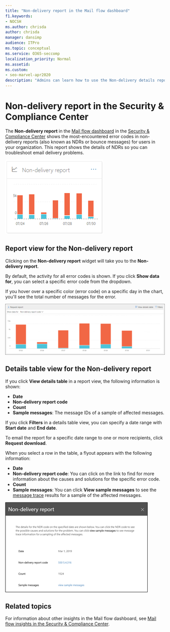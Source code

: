 ```yaml
---
title: "Non-delivery report in the Mail flow dashboard"
f1.keywords:
- NOCSH
ms.author: chrisda
author: chrisda
manager: dansimp
audience: ITPro
ms.topic: conceptual
ms.service: O365-seccomp
localization_priority: Normal
ms.assetid:
ms.custom:
- seo-marvel-apr2020
description: "Admins can learn how to use the Non-delivery details report in the Mail flow dashboard in the Security & Compliance Center to monitor the most frequently encountered error codes in non-delivery reports (also known as NDRs or bounce messages) from senders in your organization."
---
```


# Non-delivery report in the Security & Compliance Center

The **Non-delivery report** in the [Mail flow dashboard](mail-flow-insights-v2.md) in the [Security & Compliance Center](https://protection.office.com) shows the most-encountered error codes in non-delivery reports (also known as NDRs or bounce messages) for users in your organization. This report shows the details of NDRs so you can troubleshoot email delivery problems.

![Non-delivery report widget in the Mail flow dashboard in the Security & Compliance Center](../../media/mfi-non-delivery-report-widget.png)

## Report view for the Non-delivery report

Clicking on the **Non-delivery report** widget will take you to the **Non-delivery report**.

By default, the activity for all error codes is shown. If you click **Show data for**, you can select a specific error code from the dropdown.

If you hover over a specific color (error code) on a specific day in the chart, you'll see the total number of messages for the error.

![Report view in the Non-accepted domain report](../../media/mfi-non-delivery-report-overview-view.png)

## Details table view for the Non-delivery report

If you click **View details table** in a report view, the following information is shown:

- **Date**
- **Non-delivery report code**
- **Count**
- **Sample messages**: The message IDs of a sample of affected messages.

If you click **Filters** in a details table view, you can specify a date range with **Start date** and **End date**.

To email the report for a specific date range to one or more recipients, click **Request download**.

When you select a row in the table, a flyout appears with the following information:

- **Date**
- **Non-delivery report code**: You can click on the link to find for more information about the causes and solutions for the specific error code.
- **Count**
- **Sample messages**: You can click **View sample messages** to see the [message trace](message-trace-scc.md) results for a sample of the affected messages.

![Details flyout after selecting a row in Details table view in the Non-delivery report](../../media/mfi-non-delivery-report-details-flyout.png)

## Related topics

For information about other insights in the Mail flow dashboard, see [Mail flow insights in the Security & Compliance Center](mail-flow-insights-v2.md).

